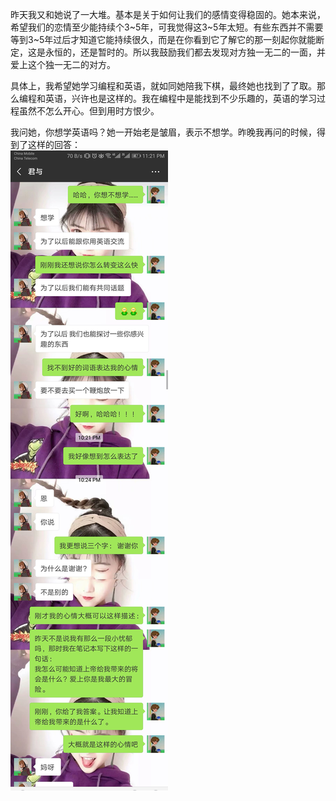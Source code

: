 昨天我又和她说了一大堆。基本是关于如何让我们的感情变得稳固的。她本来说，希望我们的恋情至少能持续个3~5年，可我觉得这3~5年太短。有些东西并不需要等到3~5年过后才知道它能持续很久，而是在你看到它了解它的那一刻起你就能断定，这是永恒的，还是暂时的。所以我鼓励我们都去发现对方独一无二的一面，并爱上这个独一无二的对方。

具体上，我希望她学习编程和英语，就如同她陪我下棋，最终她也找到了了取。那么编程和英语，兴许也是这样的。我在编程中是能找到不少乐趣的，英语的学习过程虽然不怎么开心。但到用时方恨少。

我问她，你想学英语吗？她一开始老是皱眉，表示不想学。昨晚我再问的时候，得到了这样的回答：
<br>
<img src="./img/180828.jpg">